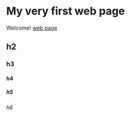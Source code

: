 # My very first web page

Welcome! [web page](https://www.tomnaylor.co.uk)

## h2

### h3

#### h4

##### h5

###### h6


